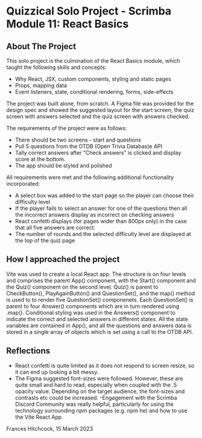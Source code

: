 # Quizzical Solo Project - Scrimba Module 11: React Basics 

## About The Project

This solo project is the culmination of the React Basics module, which taught the following skills and concepts:

- Why React, JSX, custom components, styling and static pages
- Props, mapping data
- Event listeners, state, conditional rendering, forms, side-effects

The project was built alone, from scratch. A Figma file was provided for the design spec and showed the suggested layout for the start screen, the quiz screen with answers selected and the quiz screen with answers checked.

The requirements of the project were as follows:

- There should be two screens - start and questions
- Pull 5 questions from the OTDB (Open Trivia Databas)e API
- Tally correct answers after "Check answers" is clicked and display score at the bottom.
- The app should be styled and polished

All requirements were met and the following additional functionality incorporated:

- A select box was added to the start page so the player can choose their difficulty level
- If the player fails to select an answer for one of the questions then all the incorrect answers display as incorrect on checking answers
- React confetti displays (for pages wider than 800px only) in the case that all five answers are correct.
- The number of rounds and the selected difficulty level are displayed at the top of the quiz page

## How I approached the project

Vite was used to create a local React app. The structure is on four levels and comprises the parent App() component, with the Start() component and the Quiz() component on the second level. Quiz() is parent to CheckButton(), PlayAgainButton() and QuestionSet(), and the map() method is used to to render five QuestionSet() componenets. Each QuestionSet() is parent to four Answer() components which are in turn rendered using .map(). Conditional styling was used in the Answers() component to indicate the correct and selected answers in different states.
All the state variables are contained in App(), and all the questions and answers data is stored in a single array of objects which is set using a call to the OTDB API.

## Reflections

- React confetti is quite limited as it does not respond to screen resize, so it can end up looking a bit messy.
- The Figma suggested font-sizes were followed. However, these are quite small and hard to read, especially when coupled with the .5 opacity value. Depending on the target audience, the font-sizes and contrasts etc could be increased.
-Engagement with the Scrimba Discord Community was really helpful, particularly for using the technology surrounding npm packages (e.g. npm he) and how to use the Vite React App.  

Frances Hitchcock, 15 March 2023

